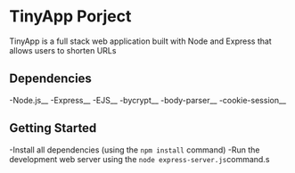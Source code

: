 # TinyApp Porject

TinyApp is a full stack web application built with Node and Express that allows users to shorten URLs

## Dependencies 
-Node.js__
-Express__
-EJS__
-bycrypt__
-body-parser__
-cookie-session__


## Getting Started


-Install all dependencies (using the `npm install` command)
-Run the development web server using the `node express-server.js`command.s
